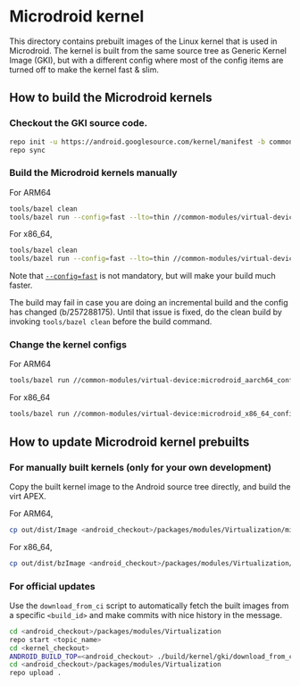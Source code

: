 # Microdroid kernel

This directory contains prebuilt images of the Linux kernel that is used in
Microdroid. The kernel is built from the same source tree as Generic Kernel
Image (GKI), but with a different config where most of the config items are
turned off to make the kernel fast & slim.

## How to build the Microdroid kernels

### Checkout the GKI source code.

```bash
repo init -u https://android.googlesource.com/kernel/manifest -b common-android14-6.1
repo sync
```

### Build the Microdroid kernels manually

For ARM64
```bash
tools/bazel clean
tools/bazel run --config=fast --lto=thin //common-modules/virtual-device:microdroid_aarch64_dist -- --dist_dir=out/dist
```

For x86\_64,
```bash
tools/bazel clean
tools/bazel run --config=fast --lto=thin //common-modules/virtual-device:microdroid_x86_64_dist -- --dist_dir=out/dist
```

Note that
[`--config=fast`](https://android.googlesource.com/kernel/build/+/refs/heads/master/kleaf/docs/fast.md)
is not mandatory, but will make your build much faster.

The build may fail in case you are doing an incremental build and the config has changed (b/257288175). Until that issue
is fixed, do the clean build by invoking `tools/bazel clean` before the build command.

### Change the kernel configs

For ARM64
```bash
tools/bazel run //common-modules/virtual-device:microdroid_aarch64_config -- menuconfig
```

For x86\_64
```bash
tools/bazel run //common-modules/virtual-device:microdroid_x86_64_config -- menuconfig
```

## How to update Microdroid kernel prebuilts

### For manually built kernels (only for your own development)

Copy the built kernel image to the Android source tree directly, and build the virt APEX.

For ARM64,
```bash
cp out/dist/Image <android_checkout>/packages/modules/Virtualization/microdroid/kernel/arm64/kernel-6.1
```

For x86\_64,
```bash
cp out/dist/bzImage <android_checkout>/packages/modules/Virtualization/microdroid/kernel/x86_64/kernel-6.1
```

### For official updates

Use the `download_from_ci` script to automatically fetch the built images from
a specific `<build_id>` and make commits with nice history in the message.

```bash
cd <android_checkout>/packages/modules/Virtualization
repo start <topic_name>
cd <kernel_checkout>
ANDROID_BUILD_TOP=<android_checkout> ./build/kernel/gki/download_from_ci  --update-microdroid -b <bug_id> <build_id>
cd <android_checkout>/packages/modules/Virtualization
repo upload .
```
